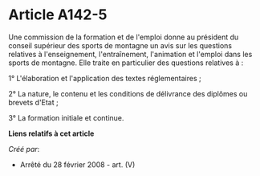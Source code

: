 # Article A142-5

Une commission de la formation et de l'emploi donne au président du conseil supérieur des sports de montagne un avis sur les
questions relatives à l'enseignement, l'entraînement, l'animation et l'emploi dans les sports de montagne. Elle traite en
particulier des questions relatives à :

1° L'élaboration et l'application des textes réglementaires ;

2° La nature, le contenu et les conditions de délivrance des diplômes ou brevets d'Etat ;

3° La formation initiale et continue.

**Liens relatifs à cet article**

_Créé par_:

  - Arrêté du 28 février 2008 - art. (V)
